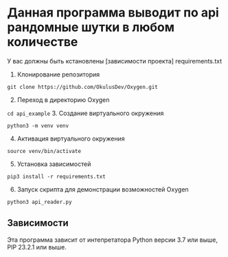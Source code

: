 # Данная программа выводит по api рандомные шутки в любом количестве

<!--установка-->
У вас должны быть кстановлены [зависимости проекта] requirements.txt

1. Клонирование репозитория 

```git clone https://github.com/OkulusDev/Oxygen.git```

2. Переход в директорию Oxygen

```cd api_example```
3. Создание виртуального окружения

```python3 -m venv venv```

4. Активация виртуального окружения

```source venv/bin/activate```

5. Установка зависимостей

```pip3 install -r requirements.txt```

6. Запуск скрипта для демонстрации возможностей Oxygen

```python3 api_reader.py```

## Зависимости
Эта программа зависит от интепретатора Python версии 3.7 или выше, PIP 23.2.1 или выше. 

